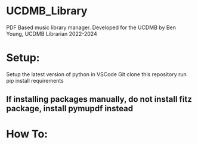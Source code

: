 # UCDMB_Library
PDF Based music library manager. 
Developed for the UCDMB by Ben Young, UCDMB Librarian 2022-2024

# Setup:
Setup the latest version of python in VSCode
Git clone this repository
run pip install requirements

## If installing packages manually, do not install fitz package, install pymupdf instead

# How To:
